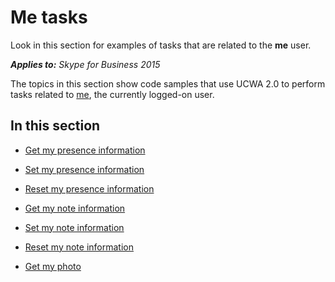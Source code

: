 
# Me tasks
Look in this section for examples of tasks that are related to the **me** user.


 _**Applies to:** Skype for Business 2015_

The topics in this section show code samples that use UCWA 2.0 to perform tasks related to [me](me_ref.md), the currently logged-on user.


## In this section


- [Get my presence information](GetMyPresenceInformation.md)
 
- [Set my presence information](SetMyPresenceInformation.md)
 
- [Reset my presence information](ResetMyPresenceInformation.md)
 
- [Get my note information](GetMyNoteInformation.md)
 
- [Set my note information](Setmynoteinformation.md)
 
- [Reset my note information](ResetMyNoteInfo.md)
 
- [Get my photo](GetMyPhoto.md)
 
